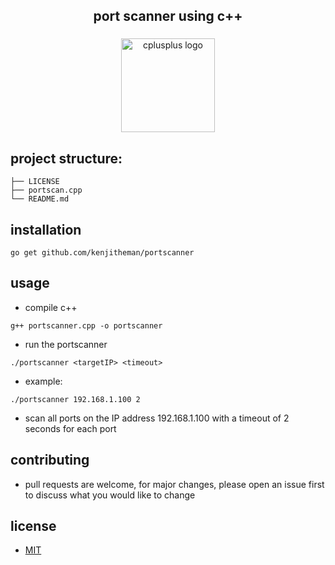 <h2 align="center">port scanner using c++</h2>

###

<div align="center">
  <img src="https://cdn.jsdelivr.net/gh/devicons/devicon/icons/cplusplus/cplusplus-original.svg" height="150" alt="cplusplus logo"  />
</div>

###

## project structure:

```
├── LICENSE
├── portscan.cpp
└── README.md
```

## installation

```
go get github.com/kenjitheman/portscanner
```

## usage

- compile c++

```
g++ portscanner.cpp -o portscanner
```

- run the portscanner

```
./portscanner <targetIP> <timeout>
```

- example:

```
./portscanner 192.168.1.100 2
```

- scan all ports on the IP address 192.168.1.100 with a timeout of 2 seconds for each port

## contributing

- pull requests are welcome, for major changes, please open an issue first to
  discuss what you would like to change

## license

- [MIT](https://choosealicense.com/licenses/mit/)
